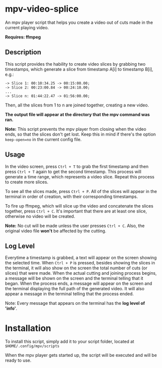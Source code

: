# mpv-video-splice
An mpv player script that helps you create a video out of cuts made in the current playing video.

**Requires: ffmpeg**

## Description
This script provides the hability to create video slices by grabbing two
timestamps, which generate a slice from timestamp A[i] to timestamp B[i],
e.g.:
	
	-> Slice 1: 00:10:34.25 -> 00:15:00.00;
	-> Slice 2: 00:23:00.84 -> 00:24:10.00;
	...
	-> Slice n: 01:44:22.47 -> 01:56:00.00;
	

Then, all the slices from 1 to n are joined together, creating a new
video.

**The output file will appear at the directory that the mpv command was ran.**

**Note:** This script prevents the mpv player from closing when the video ends,
so that the slices don't get lost. Keep this in mind if there's the option
`keep-open=no` in the current config file.

## Usage
In the video screen, press `Ctrl + T` to grab the first timestamp and then
press `Ctrl + T` again to get the second timestamp. This process will generate
a time range, which represents a video slice. Repeat this process to create
more slices.

To see all the slices made, press `Ctrl + P`. All of the slices will appear
in the terminal in order of creation, with their corresponding timestamps.

To fire up ffmpeg, which will slice up the video and concatenate the slices
together, press `Ctrl + C`. It's important that there are at least one
slice, otherwise no video will be created.

**Note:** No cut will be made unless the user presses `Ctrl + C`.
Also, the original video file **won't** be affected by the cutting.

## Log Level
Everytime a timestamp is grabbed, a text will appear on the screen showing
the selected time.
When `Ctrl + P` is pressed, besides showing the slices in the terminal, 
it will also show on the screen the total number of cuts (or slices)
that were made.
When the actual cutting and joining process begins, a message will be shown
on the screen and the terminal telling that it began. When the process ends,
a message will appear on the screen and the terminal displaying the full path
of the generated video. It will also appear a message in the terminal telling
that the process ended.

Note: Every message that appears on the terminal has the **log level of 'info'**.


# Installation

To install this script, simply add it to your script folder, located at
`$HOME/.config/mpv/scripts`

When the mpv player gets started up, the script will be executed and will be ready to use.
